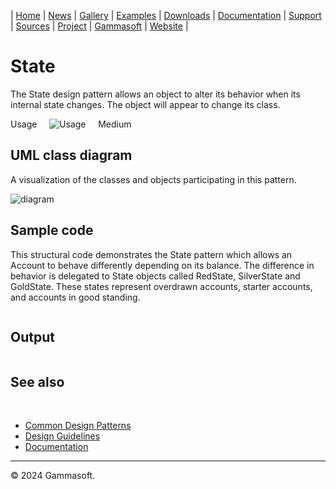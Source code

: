 | [Home](home.md) | [News](news.md) | [Gallery](gallery.md) | [Examples](examples.md) | [Downloads](downloads.md) | [Documentation](documentation.md) | [Support](support.md) | [Sources](https://github.com/gammasoft71/xtd) | [Project](https://sourceforge.net/projects/xtdpro/) | [Gammasoft](gammasoft.md) | [Website](https://gammasoft71.github.io/xtd) |

# State

The State design pattern allows an object to alter its behavior when its internal state changes. The object will appear to change its class.

Usage     ![Usage](pictures/usage3.png)     Medium

## UML class diagram

A visualization of the classes and objects participating in this pattern.

![diagram](pictures/diagrams/uml/design_patterns/state.png)

## Sample code

This structural code demonstrates the State pattern which allows an Account to behave differently depending on its balance. The difference in behavior is delegated to State objects called RedState, SilverState and GoldState. These states represent overdrawn accounts, starter accounts, and accounts in good standing.

```cpp

```

## Output

```

```

## See also
​
* [Common Design Patterns](common_design_patterns.md)
* [Design Guidelines](design_guidelines.md)
* [Documentation](documentation.md)

______________________________________________________________________________________________

© 2024 Gammasoft.
